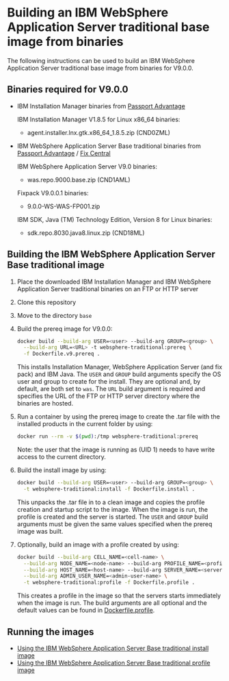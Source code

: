 # Building an IBM WebSphere Application Server traditional base image from binaries

The following instructions can be used to build an IBM WebSphere Application Server traditional base image from binaries for V9.0.0.

## Binaries required for V9.0.0

* IBM Installation Manager binaries from [Passport Advantage](http://www-01.ibm.com/software/passportadvantage/pao_customer.html)

  IBM Installation Manager V1.8.5 for Linux x86_64 binaries:
  * agent.installer.lnx.gtk.x86_64_1.8.5.zip (CND0ZML)

* IBM WebSphere Application Server Base traditional binaries from [Passport Advantage](http://www-01.ibm.com/software/passportadvantage/pao_customer.html) / [Fix Central](http://www-933.ibm.com/support/fixcentral/)

  IBM WebSphere Application Server V9.0 binaries:
  * was.repo.9000.base.zip (CND1AML)

  Fixpack V9.0.0.1 binaries:
  * 9.0.0-WS-WAS-FP001.zip

  IBM SDK, Java (TM) Technology Edition, Version 8 for Linux binaries:
  * sdk.repo.8030.java8.linux.zip (CND18ML)

## Building the IBM WebSphere Application Server Base traditional image

1. Place the downloaded IBM Installation Manager and IBM WebSphere Application Server traditional binaries on an FTP or HTTP server
2. Clone this repository
3. Move to the directory `base`
4. Build the prereq image for V9.0.0:
    ```bash
    docker build --build-arg USER=<user> --build-arg GROUP=<group> \
      --build-arg URL=<URL> -t websphere-traditional:prereq \
      -f Dockerfile.v9.prereq .
    ```

    This installs Installation Manager, WebSphere Application Server (and fix pack) and IBM Java. The `USER` and `GROUP` build arguments specify the OS user and group to create for the install. They are optional and, by default, are both set to `was`. The `URL` build argument is required and specifies the URL of the FTP or HTTP server directory where the binaries are hosted.

5. Run a container by using the prereq image to create the .tar file with the installed products in the current folder by using:

    ```bash
    docker run --rm -v $(pwd):/tmp websphere-traditional:prereq
    ```

    Note: the user that the image is running as (UID 1) needs to have write access to the current directory.

6. Build the install image by using:

    ```bash
    docker build --build-arg USER=<user> --build-arg GROUP=<group> \
      -t websphere-traditional:install -f Dockerfile.install .
    ```

    This unpacks the .tar file in to a clean image and copies the profile creation and startup script to the image. When the image is run, the profile is created and the server is started. The `USER` and `GROUP` build arguments must be given the same values specified when the prereq image was built.

7. Optionally, build an image with a profile created by using:

    ```bash
    docker build --build-arg CELL_NAME=<cell-name> \
      --build-arg NODE_NAME=<node-name> --build-arg PROFILE_NAME=<profile-name> \
      --build-arg HOST_NAME=<host-name> --build-arg SERVER_NAME=<server-name> \
      --build-arg ADMIN_USER_NAME=<admin-user-name> \
      -t websphere-traditional:profile -f Dockerfile.profile .
    ```

    This creates a profile in the image so that the servers starts immediately when the image is run. The build arguments are all optional and the default values can be found in [Dockerfile.profile](Dockerfile.profile).

## Running the images

* [Using the IBM WebSphere Application Server Base traditional install image](Run-install-image.md)
* [Using the IBM WebSphere Application Server Base traditional profile image](Run-profile-image.md)
